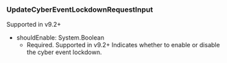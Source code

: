 ### UpdateCyberEventLockdownRequestInput
Supported in v9.2+

- shouldEnable: System.Boolean
  - Required. Supported in v9.2+
      Indicates whether to enable or disable the cyber event lockdown.
